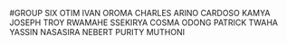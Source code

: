 #GROUP SIX
OTIM IVAN
OROMA CHARLES
ARINO CARDOSO
KAMYA JOSEPH
TROY RWAMAHE
SSEKIRYA COSMA
ODONG PATRICK
TWAHA YASSIN
NASASIRA NEBERT
PURITY MUTHONI